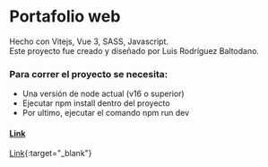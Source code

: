 # Portafolio web

Hecho con Vitejs, Vue 3, SASS, Javascript. <br>
Este proyecto fue creado y diseñado por Luis Rodríguez Baltodano.

### Para correr el proyecto se necesita:
- Una versión de node actual (v16 o superior)
- Ejecutar npm install dentro del proyecto
- Por ultimo, ejecutar el comando npm run dev

#### <a href="https://luis-rodriguezb.netlify.app/#/index" target="_blank">Link</a>
[Link](https://luis-rodriguezb.netlify.app/#/index){:target="_blank"}
